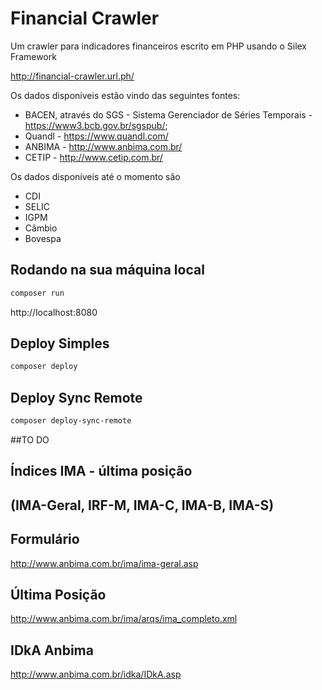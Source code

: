 Financial Crawler
=================

Um crawler para indicadores financeiros escrito em PHP usando o Silex Framework

http://financial-crawler.url.ph/

Os dados disponíveis estão vindo das seguintes fontes:
 - BACEN, através do SGS - Sistema Gerenciador de Séries Temporais - https://www3.bcb.gov.br/sgspub/;
 - Quandl - https://www.quandl.com/
 - ANBIMA - http://www.anbima.com.br/
 - CETIP - http://www.cetip.com.br/

Os dados disponíveis até o momento são
 - CDI
 - SELIC
 - IGPM
 - Câmbio
 - Bovespa

Rodando na sua máquina local
----------------------------
```sh
composer run
```
http://localhost:8080


Deploy Simples
--------------
```sh
composer deploy
```

Deploy Sync Remote
------------------
```sh
composer deploy-sync-remote
```

##TO DO

Índices IMA - última posição
----------------------------

(IMA-Geral, IRF-M, IMA-C, IMA-B, IMA-S)
----------------------------

Formulário
----------
http://www.anbima.com.br/ima/ima-geral.asp

Última Posição
--------------
http://www.anbima.com.br/ima/arqs/ima_completo.xml

IDkA Anbima
-----------
http://www.anbima.com.br/idka/IDkA.asp


